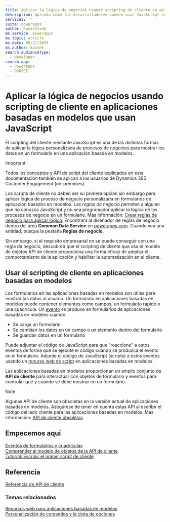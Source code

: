 ```yaml
---
title: Aplicar la lógica de negocios usando scripting de cliente en aplicaciones basadas en modelos que usan JavaScript | Microsoft Docs
description: Aprenda cómo los desarrolladores pueden usar JavaScript en scripts del lado del cliente para aplicar lógica de negocios personalizada en aplicaciones basadas en modelo
services: ''
suite: powerapps
author: KumarVivek
ms.service: powerapps
ms.topic: article
ms.date: 06/27/2019
ms.author: kvivek
search.audienceType:
  - developer
search.app:
  - PowerApps
  - D365CE
---
```


# <a name="apply-business-logic-using-client-scripting-in-model-driven-apps-using-javascript"></a>Aplicar la lógica de negocios usando scripting de cliente en aplicaciones basadas en modelos que usan JavaScript

El scripting del cliente mediante JavaScript es una de las distintas formas de aplicar la lógica personalizada de procesos de negocios para mostrar los datos en un formulario en una aplicación basada en modelos.

> [!IMPORTANT]
> Todos los conceptos y API de script del cliente explicados en esta documentación también se aplican a los usuarios de Dynamics 365 Customer Engagement (on-premises).

Los scripts de cliente no deben ser su primera opción sin embargo para aplicar lógica de proceso de negocio personalizada en formularios de aplicación basados en modelos. Las *reglas de negocio* permiten a alguien que no conozca JavaScript y no sea programador aplicar la lógica de los procesos de negocio en un formulario. Más información: [Crear reglas de negocio para aplicar lógica](/powerapps/maker/model-driven-apps/create-business-rules-recommendations-apply-logic-form). Encontrará al diseñador de reglas de negocio dentro del área **Common Data Service** en [powerapps.com](http://web.powerapps.com?utm_source=padocs&utm_medium=linkinadoc&utm_campaign=referralsfromdoc). Cuando vea una entidad, busque la pestaña **Reglas de negocio**.

Sin embargo, si el requisito empresarial no se puede conseguir con una regla de negocio, descubrirá que el scripting de cliente que usa el modelo de objetos API de cliente proporciona una forma eficaz de ampliar el comportamiento de la aplicación y habilitar la automatización en el cliente.

## <a name="use-client-scripting-in-model-driven-apps"></a>Usar el scripting de cliente en aplicaciones basadas en modelos

Los formularios en las aplicaciones basadas en modelos son útiles para mostrar los datos al usuario. Un formulario en aplicaciones basadas en modelos puede contener elementos como campos, un formulario rápido o una cuadrícula. Un [evento](clientapi/events-forms-grids.md) se produce en formularios de aplicaciones basadas en modelos cuando:
- Se carga un formulario
- Se cambian los datos en un campo o un elemento dentro del formulario
- Se guardan datos en un formulario

Puede adjuntar el código de JavaScript para que "reaccione" a estos eventos de forma que se ejecute el código cuando se produzca el evento en el formulario. Adjunte el código de JavaScript (scripts) a estos eventos usando un [recurso web de script](script-jscript-web-resources.md) en aplicaciones basadas en modelos. 

Las aplicaciones basadas en modelos proporcionan un amplio conjunto de **API de cliente** para interactuar con objetos de formulario y eventos para controlar qué y cuándo se debe mostrar en un formulario.

> [!NOTE]
> Algunas API de cliente son obsoletas en la versión actual de aplicaciones basadas en modelos. Asegúrese de tener en cuenta estas API al escribir el código del lado cliente para las aplicaciones basadas en modelos. Más información: [API de cliente obsoletas](/dynamics365/get-started/whats-new/customer-engagement/important-changes-coming#some-client-apis-are-deprecated)

## <a name="get-started-here"></a>Empecemos aquí

[Eventos de formularios y cuadrículas](clientapi/events-forms-grids.md)<br/>
[Comprender el modelo de objetos de la API de cliente](clientapi/understand-clientapi-object-model.md)<br/>
[Tutorial: Escribir el primer script de cliente](clientapi/walkthrough-write-your-first-client-script.md)

## <a name="reference"></a>Referencia

[Referencia de API de cliente](clientapi/reference.md)


### <a name="related-topics"></a>Temas relacionados

[Recursos web para aplicaciones basadas en modelos](web-resources.md)<br/>
[Personalización de comandos y la cinta de opciones](customize-commands-ribbon.md)<br/>


